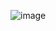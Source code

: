 
![image](https://user-images.githubusercontent.com/5449746/145155402-035edeb6-28e0-445b-ad05-69446889bfcb.png)
